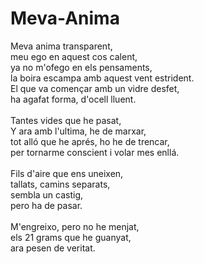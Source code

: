 # Meva-Anima

Meva anima transparent,</br>
meu ego en aquest cos calent,</br>
ya no m'ofego en els pensaments,</br>
la boira escampa amb aquest vent estrident.</br>
El que va començar amb un vidre desfet,</br>
ha agafat forma, d'ocell lluent.</br>
</br>
Tantes vides que he pasat,</br>
Y ara amb l'ultima, he de marxar,</br>
tot alló que he aprés, ho he de trencar,</br>
per tornarme conscient i volar mes enllá.</br>
</br>
Fils d'aire que ens uneixen,</br>
tallats, camins separats,</br>
sembla un castig,</br>
pero ha de pasar.</br>
</br>
M'engreixo, pero no he menjat,</br>
els 21 grams que he guanyat,</br>
ara pesen de veritat.</br>
